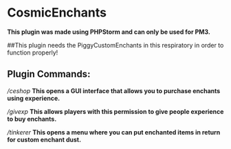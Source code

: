# CosmicEnchants

**This plugin was made using PHPStorm and can only be used for PM3.**

##This plugin needs the PiggyCustomEnchants in this respiratory in order to function properly!

## Plugin Commands:

*/ceshop*
**This opens a GUI interface that allows you to purchase enchants using experience.**

*/givexp*
**This allows players with this permission to give people experience to buy enchants.**

*/tinkerer*
**This opens a menu where you can put enchanted items in return for custom enchant dust.**


